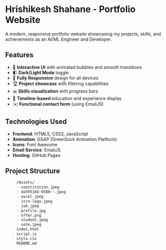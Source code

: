 # Hrishikesh Shahane - Portfolio Website

A modern, responsive portfolio website showcasing my projects, skills, and achievements as an AI/ML Engineer and Developer.

## Features

- 🎨 **Interactive UI** with animated bubbles and smooth transitions
- 🌓 **Dark/Light Mode** toggle
- 📱 **Fully Responsive** design for all devices
- 🏆 **Project showcase** with filtering capabilities
- 📊 **Skills visualization** with progress bars
- 📅 **Timeline-based** education and experience display
- ✉️ **Functional contact form** (using EmailJS)

## Technologies Used

- **Frontend**: HTML5, CSS3, JavaScript
- **Animation**: GSAP (GreenSock Animation Platform)
- **Icons**: Font Awesome
- **Email Service**: EmailJS
- **Hosting**: GitHub Pages

## Project Structure
```markdown
   - /Assets/
     - constitution.jpeg
     - da59516b-6580--.jpeg
     - excel.jpeg
     - isro-logo.jpeg
     - job.jpeg
     - profile.jpg
     - offer.png
     - student.jpeg
     - vote.jpeg
   - index.html
   - script.js
   - style.css
   - README.md
